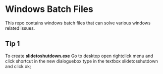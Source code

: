# Windows Batch Files
 This repo contains windows batch files that can solve various windows related issues.

 ## Tip 1
 To create **slidetoshutdown.exe**
 Go to desktop open rightclick menu and click shortcut in the new dialoguebox type in the textbox slidetosshutdown and click ok;
 
 
